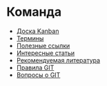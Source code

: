 Команда
===

* [Доска Kanban](kanban.md)
* [Термины](terms.md)
* [Полезные ссылки](links.md)
* [Интересные статьи](favorite-article.md)
* [Рекомендуемая литература](recommended-literature.md)
* [Правила GIT](git.md)
* [Вопросы о GIT](git-faq.md)
